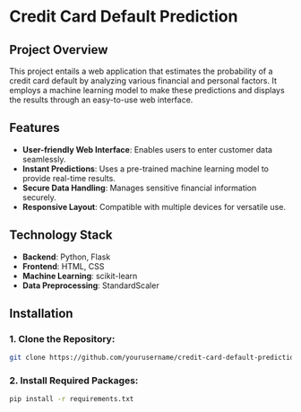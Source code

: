 # Credit Card Default Prediction

## Project Overview
This project entails a web application that estimates the probability of a credit card default by analyzing various financial and personal factors. It employs a machine learning model to make these predictions and displays the results through an easy-to-use web interface.

## Features
- **User-friendly Web Interface**: Enables users to enter customer data seamlessly.
- **Instant Predictions**: Uses a pre-trained machine learning model to provide real-time results.
- **Secure Data Handling**: Manages sensitive financial information securely.
- **Responsive Layout**: Compatible with multiple devices for versatile use.

## Technology Stack
- **Backend**: Python, Flask
- **Frontend**: HTML, CSS
- **Machine Learning**: scikit-learn
- **Data Preprocessing**: StandardScaler

## Installation

### 1. Clone the Repository:
```bash
git clone https://github.com/yourusername/credit-card-default-prediction.git && cd credit-card-default-prediction
```
### 2. Install Required Packages:
```bash
pip install -r requirements.txt
```
